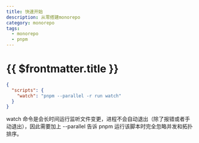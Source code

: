 ```yaml
---
title: 快速开始
description: 从零搭建monorepo
category: monorepo
tags:
  - monorepo
  - pnpm
---
```



# {{ $frontmatter.title }}


```json
{
  "scripts": {
    "watch": "pnpm --parallel -r run watch"
  }
}
```

watch 命令是会长时间运行监听文件变更，进程不会自动退出（除了报错或者手动退出），因此需要加上 --parallel 告诉 pnpm 运行该脚本时完全忽略并发和拓扑排序。
